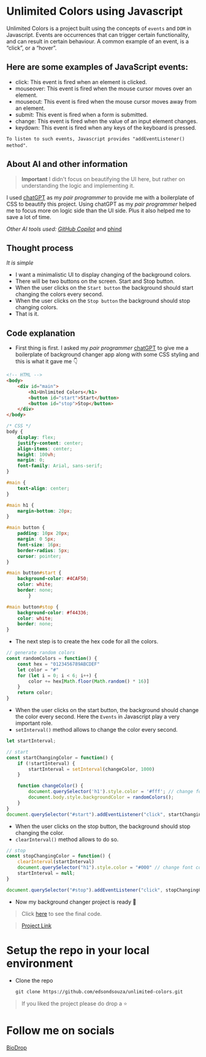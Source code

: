 # Unlimited Colors using Javascript

Unlimited Colors is a project built using the concepts of `events` and `DOM` in Javascript. Events are occurrences that can trigger certain functionality, and can result in certain behaviour. A common example of an event, is a “click”, or a “hover”.

## Here are some examples of JavaScript events:

- click: This event is fired when an element is clicked.
- mouseover: This event is fired when the mouse cursor moves over an element.
- mouseout: This event is fired when the mouse cursor moves away from an element.
- submit: This event is fired when a form is submitted.
- change: This event is fired when the value of an input element changes.
- keydown: This event is fired when any keys of the keyboard is pressed.

`To listen to such events, Javascript provides "addEventListener() method"`.

## About AI and other information

> **Important**
> I didn't focus on beautifying the UI here, but rather on understanding the logic and implementing it.

I used [chatGPT](https://www.chatgpt.com/) as my _pair programmer_ to provide me with a boilerplate of CSS to beautify this project. Using chatGPT as my _pair programmer_ helped me to focus more on logic side than the UI side. Plus it also helped me to save a lot of time.

_Other AI tools used: [GitHub Copilot](https://github.com/features/copilot)_ and [phind](https://www.phind.com/)

## Thought process
_It is simple_
- I want a minimalistic UI to display changing of the background colors.
- There will be two buttons on the screen. Start and Stop button.
- When the user clicks on the `Start button` the background should start changing the colors every second.
- When the user clicks on the `Stop button` the background should stop changing colors.
- That is it.

## Code explanation
- First thing is first. I asked my _pair programmer_ [chatGPT](https://www.chatGPT.com/) to give me a boilerplate of background changer app along with some CSS styling and this is what it gave me 👇
```html
<!-- HTML -->
<body>
    <div id="main">
        <h1>Unlimited Colors</h1>
        <button id="start">Start</button>
        <button id="stop">Stop</button>
    </div>
</body>
```
```css
/* CSS */
body {
    display: flex;
    justify-content: center;
    align-items: center;
    height: 100vh;
    margin: 0;
    font-family: Arial, sans-serif;
}

#main {
    text-align: center;
}

#main h1 {
    margin-bottom: 20px;
}

#main button {
    padding: 10px 20px;
    margin: 0 5px;
    font-size: 16px;
    border-radius: 5px;
    cursor: pointer;
}

#main button#start {
    background-color: #4CAF50;
    color: white;
    border: none;
        }

#main button#stop {
    background-color: #f44336;
    color: white;
    border: none;
}
```
- The next step is to create the hex code for all the colors.
```javascript
// generate random colors
const randomColors = function() {
    const hex = "0123456789ABCDEF"
    let color = "#"
    for (let i = 0; i < 6; i++) {
        color += hex[Math.floor(Math.random() * 16)]
    }
    return color;
}
```
- When the user clicks on the start button, the background should change the color every second. Here the `Events` in Javascript play a very important role.
- `setInterval()` method allows to change the color every second.
```javascript
let startInterval;

// start
const startChangingColor = function() {
    if (!startInterval) {
        startInterval = setInterval(changeColor, 1000)
    }

    function changeColor() {
        document.querySelector('h1').style.color = '#fff'; // change font color to white
        document.body.style.backgroundColor = randomColors();
    }
}
document.querySelector("#start").addEventListener("click", startChangingColor)
```
- When the user clicks on the stop button, the background should stop changing the color.
- `clearInterval()` method allows to do so.
```javascript
// stop
const stopChangingColor = function() {
    clearInterval(startInterval)
    document.querySelector("h1").style.color = "#000" // change font color to black
    startInterval = null;
}

document.querySelector("#stop").addEventListener("click", stopChangingColor)
```
- Now my background changer project is ready 🎉

> Click [here](https://github.com/edsondsouza/unlimited-colors/blob/main/script.js) to see the final code. 

>[Project Link](https://edsondsouza.github.io/unlimited-colors/)

# Setup the repo in your local environment
- Clone the repo
  ``` 
  git clone https://github.com/edsondsouza/unlimited-colors.git
  ```

> If you liked the project please do drop a ⭐

# Follow me on socials
[BioDrop](https://www.biodrop.io/edsondsouza)